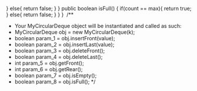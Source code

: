 }
else{
return false;
}
}
public boolean isFull() {
if(count == max){
return true;
}
else{
return false;
}
}
}
​
/**
* Your MyCircularDeque object will be instantiated and called as such:
* MyCircularDeque obj = new MyCircularDeque(k);
* boolean param_1 = obj.insertFront(value);
* boolean param_2 = obj.insertLast(value);
* boolean param_3 = obj.deleteFront();
* boolean param_4 = obj.deleteLast();
* int param_5 = obj.getFront();
* int param_6 = obj.getRear();
* boolean param_7 = obj.isEmpty();
* boolean param_8 = obj.isFull();
*/